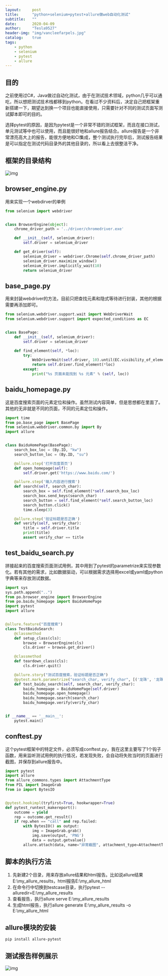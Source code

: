 ```yaml
---
layout:     post
title:      "python+selenium+pytest+allure做web自动化测试"
subtitle:   ""
date:       2020-04-09
author:     "Tesla9527"
header-img: "img/vancleefarpels.jpg"
catalog:    true
tags:
    - python
    - selenium
    - pytest
    - allure
---
```


## 目的
之前使用过C#，Java做过自动化测试，由于在测试技术领域，python几乎可以通吃，所以想把测试技术栈都移到python。在看过不少资料后，决定自己把框架重新搭建一下，期望达到换一个项目也能直接使用，只需要针对不同的测试页面写测试脚本即可的目的。

选择pytest的原因，是因为pytest是一个非常不错的测试框架，而且在接口测试，单元测试等中也可以使用，而且能很好地和allure报告结合。allure报告是一个非常漂亮高大上的报告，能很方便地和CI集成，整个测试执行完毕后，测试报告结果是可以指定在测试代码目录外的其他目录的，所以看上去很整洁干净。

## 框架的目录结构

![img](/img/in-post/webauto/framework.png)

## browser_engine.py

用来实现一个webdirver的单例
```python
from selenium import webdriver


class BrowserEngine(object):
    chrome_driver_path = '../driver/chromedriver.exe'

    def __init__(self, selenium_driver):
        self.driver = selenium_driver

    def get_driver(self):
        selenium_driver = webdriver.Chrome(self.chrome_driver_path)
        selenium_driver.maximize_window()
        selenium_driver.implicitly_wait(10)
        return selenium_driver
```

## base_page.py

用来封装webdriver的方法，目前只把查找元素和隐式等待进行封装，其他的根据需要再添加即可。
```python
from selenium.webdriver.support.wait import WebDriverWait
from selenium.webdriver.support import expected_conditions as EC


class BasePage:
    def __init__(self, selenium_driver):
        self.driver = selenium_driver

    def find_element(self, *loc):
        try:
            WebDriverWait(self.driver, 10).until(EC.visibility_of_element_located(loc))
            return self.driver.find_element(*loc)
        except:
            print("%s 页面未能找到 %s 元素" % (self, loc))
```

## baidu_homepage.py

这是百度搜索页面的元素定位和操作。虽然测试内容简单，但是思想都在里面了。其他的无非就是不同的页面，不同的元素定位和操作。
```python
import time
from po.base_page import BasePage
from selenium.webdriver.common.by import By
import allure


class BaiduHomePage(BasePage):
    search_box_loc = (By.ID, "kw")
    search_button_loc = (By.ID, "su")

    @allure.step('打开百度首页')
    def open_homepage(self):
        self.driver.get('https://www.baidu.com/')

    @allure.step('输入内容进行搜索')
    def search(self, search_char):
        search_box = self.find_element(*self.search_box_loc)
        search_box.send_keys(search_char)
        search_button = self.find_element(*self.search_button_loc)
        search_button.click()
        time.sleep(3)

    @allure.step('验证标题是否正确')
    def verify(self, verify_char):
        title = self.driver.title
        print(title)
        assert verify_char == title
```

## test_baidu_search.py

拼接起来的百度搜索页面测试用例，其中用到了pytest的parametrize来实现参数化。若有其他的需求，比如数据驱动，可以根据需求选择用excel或yaml或python字典等来存放测试数据。
```python
import sys
sys.path.append("..")
from po.browser_engine import BrowserEngine
from po.baidu_homepage import BaiduHomePage
import pytest
import allure


@allure.feature("百度搜索")
class TestBaiduSearch:
    @classmethod
    def setup_class(cls):
        browse = BrowserEngine(cls)
        cls.driver = browse.get_driver()

    @classmethod
    def teardown_class(cls):
        cls.driver.quit()

    @allure.story("测试百度搜索，验证标题是否正确")
    @pytest.mark.parametrize("search_char, verify_char", [('龙珠', '龙珠_百度搜索'), ('火影忍者', '火影_百度搜索')])
    def test_baidu_search(self, search_char, verify_char):
        baidu_homepage = BaiduHomePage(self.driver)
        baidu_homepage.open_homepage()
        baidu_homepage.search(search_char)
        baidu_homepage.verify(verify_char)


if __name__ == '__main__':
    pytest.main()
```

## conftest.py

这个pytest框架中的特定文件，必须写成conftest.py，我在这里主要写了1个钩子函数，用来监听测试用例的执行情况，若发现失败，会自动将失败当时的页面进行截图，并保存到allure报告中。
```python
import pytest
import allure
from allure_commons.types import AttachmentType
from PIL import ImageGrab
from io import BytesIO


@pytest.hookimpl(tryfirst=True, hookwrapper=True)
def pytest_runtest_makereport():
    outcome = yield
    rep = outcome.get_result()
    if rep.when == "call" and rep.failed:
        with BytesIO() as output:
            img = ImageGrab.grab()
            img.save(output, 'PNG')
            data = output.getvalue()
        allure.attach(data, name="异常截图", attachment_type=AttachmentType.PNG)
```

## 脚本的执行方法

1. 先新建2个目录，用来存放allure结果和html报告。比如说allure结果E:\my_allure_results，html报告E:\my_allure_html
2. 在命令行中切换到testcase目录，执行pytest --alluredir=E:\my_allure_results
3. 查看报告，执行allure serve E:\my_allure_results
4. 生成html报告，执行allure generate E:\my_allure_results -o E:\my_allure_html


## allure模块的安装

```
pip install allure-pytest
```

## 测试报告样例展示

![img](/img/in-post/webauto/demo_result_show.png)